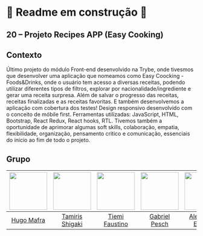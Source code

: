 # 🚧 Readme em construção 🚧

## 20 – Projeto Recipes APP (Easy Cooking)

## Contexto

Último projeto do módulo Front-end desenvolvido na Trybe, onde tivesmos que desenvolver uma aplicação que nomeamos como Easy Coocking - Foods&Drinks, onde o usuário tem acesso a diversas receitas, podendo utilizar diferentes tipos de filtros, explorar por nacionalidade/ingrediente e gerar uma receita surpresa. Além de salvar o progresso das receitas, receitas finalizadas e as receitas favoritas. E também desenvolvemos a aplicação com cobertura dos testes! Design responsivo desenvolvido com o conceito de móbile first. 
Ferramentas utilizadas: JavaScript, HTML, Bootstrap, React Redux, React hooks, RTL. Tivemos também a oportunidade de aprimorar algumas soft skills, colaboração, empatia, flexibilidade, organização, pensamento critico e comunicação, essenciais do início ao fim de todo o projeto.

## Grupo

<img src='https://avatars.githubusercontent.com/u/26443693?v=4' width='100' />|<img src='https://avatars.githubusercontent.com/u/94326866?v=4' width='100' />|<img src='https://avatars.githubusercontent.com/u/94492003?v=4' width='100' />|<img src='https://avatars.githubusercontent.com/u/91437516?v=4' width='100' />|<img src='https://avatars.githubusercontent.com/u/93009168?v=4' width='100' />
:-:|:-:|:-:|:-:|:-:
[Hugo Mafra](https://github.com/Hugorc10)|[Tamiris Shigaki](https://github.com/TamirisShigaki)|[Tiemi Faustino](https://github.com/tiemifaustino)|[Gabriel Pesch](https://github.com/GabrielPesch)|[Alexandre Eggers](https://github.com/eggersss)


